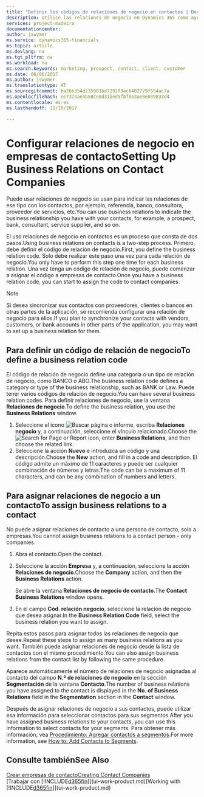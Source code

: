 ```yaml
---
title: "Definir los códigos de relaciones de negocio en contactos | Documentos de Microsoft"
description: Utilice las relaciones de negocio en Dynamics 365 como ayuda con el marketing y para indicar las relaciones de ese tipo con los clientes potenciales y los clientes, por ejemplo, un banco o un proveedor de servicios.
services: project-madeira
documentationcenter: 
author: jswymer
ms.service: dynamics365-financials
ms.topic: article
ms.devlang: na
ms.tgt_pltfrm: na
ms.workload: na
ms.search.keywords: marketing, prospect, contact, client, customer
ms.date: 06/06/2017
ms.author: jswymer
ms.translationtype: HT
ms.sourcegitcommit: ba26b354d235981bd7291f9ac6402779f554ac7a
ms.openlocfilehash: ee7373ae4b58ce0d31bed5fbf853ae8e039833d4
ms.contentlocale: es-es
ms.lasthandoff: 11/10/2017

---
```

# <a name="setting-up-business-relations-on-contact-companies"></a><span data-ttu-id="c75c8-103">Configurar relaciones de negocio en empresas de contacto</span><span class="sxs-lookup"><span data-stu-id="c75c8-103">Setting Up Business Relations on Contact Companies</span></span>
<span data-ttu-id="c75c8-104">Puede usar relaciones de negocio se usan para indicar las relaciones de ese tipo con los contactos, por ejemplo, referencia, banco, consultora, proveedor de servicios, etc.</span><span class="sxs-lookup"><span data-stu-id="c75c8-104">You can use business relations to indicate the business relationship you have with your contacts, for example, a prospect, bank, consultant, service supplier, and so on.</span></span>

<span data-ttu-id="c75c8-105">El uso relaciones de negocio en contactos es un proceso que consta de dos pasos.</span><span class="sxs-lookup"><span data-stu-id="c75c8-105">Using business relations on contacts is a two-step process.</span></span> <span data-ttu-id="c75c8-106">Primero, debe definir el código de relación de negocio.</span><span class="sxs-lookup"><span data-stu-id="c75c8-106">First, you define the business relation code.</span></span> <span data-ttu-id="c75c8-107">Solo debe realizar este paso una vez para cada relación de negocio.</span><span class="sxs-lookup"><span data-stu-id="c75c8-107">You only have to perform this step one time for each business relation.</span></span> <span data-ttu-id="c75c8-108">Una vez tenga un código de relación de negocio, puede comenzar a asignar el código a empresas de contacto.</span><span class="sxs-lookup"><span data-stu-id="c75c8-108">Once you have a business relation code, you can start to assign the code to contact companies.</span></span>

> [!NOTE]  
>   <span data-ttu-id="c75c8-109">Si desea sincronizar sus contactos con proveedores, clientes o bancos en otras partes de la aplicación, se recomienda configurar una relación de negocio para ellos.</span><span class="sxs-lookup"><span data-stu-id="c75c8-109">If you plan to synchronize your contacts with vendors, customers, or bank accounts in other parts of the application, you may want to set up a business relation for them.</span></span>

## <a name="to-define-a-business-relation-code"></a><span data-ttu-id="c75c8-110">Para definir un código de relación de negocio</span><span class="sxs-lookup"><span data-stu-id="c75c8-110">To define a business relation code</span></span>
<span data-ttu-id="c75c8-111">El código de relación de negocio define una categoría o un tipo de relación de negocio, como BANCO o ABO.</span><span class="sxs-lookup"><span data-stu-id="c75c8-111">The business relation code defines a category or type of the business relationship, such as BANK or Law.</span></span> <span data-ttu-id="c75c8-112">Puede tener varios códigos de relación de negocio.</span><span class="sxs-lookup"><span data-stu-id="c75c8-112">You can have several business relation codes.</span></span> <span data-ttu-id="c75c8-113">Para definir relaciones de negocio, use la ventana **Relaciones de negocio**.</span><span class="sxs-lookup"><span data-stu-id="c75c8-113">To define the business relation, you use the **Business Relations** window.</span></span>

1. <span data-ttu-id="c75c8-114">Seleccione el icono ![Buscar página o informe](media/ui-search/search_small.png "icono Buscar página o informe"), escriba **Relaciones negocio** y, a continuación, seleccione el vínculo relacionado.</span><span class="sxs-lookup"><span data-stu-id="c75c8-114">Choose the ![Search for Page or Report](media/ui-search/search_small.png "Search for Page or Report icon") icon, enter **Business Relations**, and then choose the related link.</span></span>
2. <span data-ttu-id="c75c8-115">Seleccione la acción **Nuevo** e introduzca un código y una descripción.</span><span class="sxs-lookup"><span data-stu-id="c75c8-115">Choose the **New** action, and fill in a code and description.</span></span> <span data-ttu-id="c75c8-116">El código admite un máximo de 11 caracteres y puede ser cualquier combinación de números y letras.</span><span class="sxs-lookup"><span data-stu-id="c75c8-116">The code can be a maximum of 11 characters, and can be any combination of numbers and letters.</span></span>

## <a name="AssignBusRelContact"></a> <span data-ttu-id="c75c8-117">Para asignar relaciones de negocio a un contacto</span><span class="sxs-lookup"><span data-stu-id="c75c8-117">To assign business relations to a contact</span></span>
<span data-ttu-id="c75c8-118">No puede asignar relaciones de contacto a una persona de contacto, solo a empresas.</span><span class="sxs-lookup"><span data-stu-id="c75c8-118">You cannot assign business relations to a contact person - only companies.</span></span>

1. <span data-ttu-id="c75c8-119">Abra el contacto.</span><span class="sxs-lookup"><span data-stu-id="c75c8-119">Open the contact.</span></span>
2. <span data-ttu-id="c75c8-120">Seleccione la acción **Empresa** y, a continuación, seleccione la acción **Relaciones de negocio**.</span><span class="sxs-lookup"><span data-stu-id="c75c8-120">Choose the **Company** action, and then the **Business Relations** action.</span></span>

    <span data-ttu-id="c75c8-121">Se abre la ventana **Relaciones de negocio de contacto**.</span><span class="sxs-lookup"><span data-stu-id="c75c8-121">The **Contact Business Relations** window opens.</span></span>
3. <span data-ttu-id="c75c8-122">En el campo **Cód. relación negocio**, seleccione la relación de negocio que desea asignar.</span><span class="sxs-lookup"><span data-stu-id="c75c8-122">In the **Business Relation Code** field, select the business relation you want to assign.</span></span>

<span data-ttu-id="c75c8-123">Repita estos pasos para asignar todos las relaciones de negocio que desee.</span><span class="sxs-lookup"><span data-stu-id="c75c8-123">Repeat these steps to assign as many business relations as you want.</span></span> <span data-ttu-id="c75c8-124">También puede asignar relaciones de negocio desde la lista de contactos con el mismo procedimiento.</span><span class="sxs-lookup"><span data-stu-id="c75c8-124">You can also assign business relations from the contact list by following the same procedure.</span></span>

<span data-ttu-id="c75c8-125">Aparece automáticamente el número de relaciones de negocio asignadas al contacto del campo **N.º de relaciones de negocio** en la sección **Segmentación** de la ventana **Contacto**.</span><span class="sxs-lookup"><span data-stu-id="c75c8-125">The number of business relations you have assigned to the contact is displayed in the **No. of Business Relations** field in the **Segmentation** section in the **Contact** window.</span></span>

<span data-ttu-id="c75c8-126">Después de asignar relaciones de negocio a sus contactos, puede utilizar esa información para seleccionar contactos para sus segmentos.</span><span class="sxs-lookup"><span data-stu-id="c75c8-126">After you have assigned business relations to your contacts, you can use this information to select contacts for your segments.</span></span> <span data-ttu-id="c75c8-127">Para obtener más información, vea [Procedimiento: Agregar contactos a segmentos](marketing-add-contact-segment.md).</span><span class="sxs-lookup"><span data-stu-id="c75c8-127">For more information, see [How to: Add Contacts to Segments](marketing-add-contact-segment.md).</span></span>

## <a name="see-also"></a><span data-ttu-id="c75c8-128">Consulte también</span><span class="sxs-lookup"><span data-stu-id="c75c8-128">See Also</span></span>
[<span data-ttu-id="c75c8-129">Crear empresas de contacto</span><span class="sxs-lookup"><span data-stu-id="c75c8-129">Creating Contact Companies</span></span>](marketing-create-contact-companies.md)  
<span data-ttu-id="c75c8-130">[Trabajar con [!INCLUDE[d365fin](includes/d365fin_md.md)]](ui-work-product.md)</span><span class="sxs-lookup"><span data-stu-id="c75c8-130">[Working with [!INCLUDE[d365fin](includes/d365fin_md.md)]](ui-work-product.md)</span></span>

